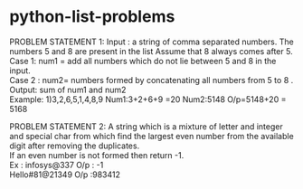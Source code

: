 # python-list-problems
PROBLEM STATEMENT 1:
        Input : a string of comma separated numbers. The numbers 5 and 8 are present in the list Assume that 8 always comes after 5.   
        Case 1: num1 = add all numbers which do not lie between 5 and 8 in the input.   
        Case 2 : num2= numbers formed by concatenating all numbers from 5 to 8 . 
        Output: sum of num1 and num2   
        Example: 1)3,2,6,5,1,4,8,9 
        Num1:3+2+6+9 =20 Num2:5148 
        O/p=5148+20 = 5168 

PROBLEM STATEMENT 2:
        A string which is a mixture of letter and integer and special char from which find the largest even number from the available digit after removing the        duplicates.   
        If an even number is not formed then return -1.  
        Ex : infosys@337 
        O/p : -1   
        Hello#81@21349 
        O/p :983412
